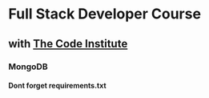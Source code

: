 # Full Stack Developer Course

## with [The Code Institute](https://codeinstitute.net/)

### MongoDB


#### Dont forget requirements.txt
